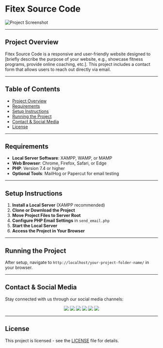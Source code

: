 # Fitex Source Code

![Project Screenshot]([https://github.com/HawardTech/A-Responsive-Fitness-Website-Responsive-Website/blob/main/fitex.png])

---

## Project Overview

Fitex Source Code is a responsive and user-friendly website designed to [briefly describe the purpose of your website, e.g., showcase fitness programs, provide online coaching, etc.]. This project includes a contact form that allows users to reach out directly via email.

---

## Table of Contents

- [Project Overview](#project-overview)
- [Requirements](#requirements)
- [Setup Instructions](#setup-instructions)
- [Running the Project](#running-the-project)
- [Contact & Social Media](#contact--social-media)
- [License](#license)

---

## Requirements

- **Local Server Software**: XAMPP, WAMP, or MAMP
- **Web Browser**: Chrome, Firefox, Safari, or Edge
- **PHP**: Version 7.4 or higher
- **Optional Tools**: MailHog or Papercut for email testing

---

## Setup Instructions

1. **Install a Local Server** (XAMPP recommended)
2. **Clone or Download the Project**
3. **Move Project Files to Server Root**
4. **Configure PHP Email Settings** in `send_email.php`
5. **Start the Local Server**
6. **Access the Project in Your Browser**

---

## Running the Project

After setup, navigate to `http://localhost/your-project-folder-name/` in your browser.

---

## Contact & Social Media

Stay connected with us through our social media channels:

<p align="center">
<a href="https://instagram.com/yourusername" target="_blank"><img src="https://img.shields.io/badge/Instagram-%23E4405F.svg?style=for-the-badge&logo=Instagram&logoColor=white"></a>
<a href="https://facebook.com/yourusername" target="_blank"><img src="https://img.shields.io/badge/Facebook-%231877F2.svg?style=for-the-badge&logo=Facebook&logoColor=white"></a>
<a href="https://twitter.com/yourusername" target="_blank"><img src="https://img.shields.io/badge/X-%23000000.svg?style=for-the-badge&logo=Twitter&logoColor=white"></a>
<a href="https://linkedin.com/in/yourusername" target="_blank"><img src="https://img.shields.io/badge/LinkedIn-%230077B5.svg?style=for-the-badge&logo=LinkedIn&logoColor=white"></a>
<a href="https://wa.me/yourphonenumber" target="_blank"><img src="https://img.shields.io/badge/WhatsApp-%25D366.svg?style=for-the-badge&logo=WhatsApp&logoColor=white"></a>
<a href="mailto:your-email@example.com" target="_blank"><img src="https://img.shields.io/badge/Email-%23D14836.svg?style=for-the-badge&logo=Gmail&logoColor=white"></a>
</p>

---

## License

This project is licensed  - see the [LICENSE](LICENSE) file for details.
